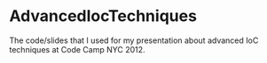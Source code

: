 AdvancedIocTechniques
=====================

The code/slides that I used for my presentation about advanced IoC techniques at Code Camp NYC 2012.